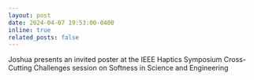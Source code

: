```yaml
---
layout: post
date: 2024-04-07 19:53:00-0400
inline: true
related_posts: false
---
```


Joshua presents an invited poster at the IEEE Haptics Symposium Cross-Cutting Challenges session on Softness in Science and Engineering
